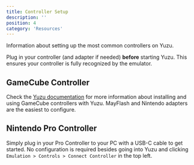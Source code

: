 ```yaml
---
title: Controller Setup
description: ''
position: 4
category: 'Resources'
---
```


Information about setting up the most common controllers on Yuzu.

<alert type="warning">
  Plug in your controller (and adapter if needed) <b>before</b> starting Yuzu. This ensures your controller is fully recognized by the emulator.
</alert>

## GameCube Controller

Check the [Yuzu documentation](https://yuzu-emu.org/wiki/faq/#how-do-i-use-my-gamecube-controller-adapter) for more information about installing and using GameCube controllers with Yuzu. MayFlash and Nintendo adapters are the easiest to configure.

## Nintendo Pro Controller

Simply plug in your Pro Controller to your PC with a USB-C cable to get started. No configuration is required besides going into Yuzu and clicking `Emulation > Controls > Connect Controller` in the top left.

